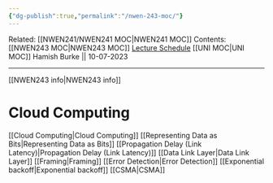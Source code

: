 ```yaml
---
{"dg-publish":true,"permalink":"/nwen-243-moc/"}
---
```


Related: [[NWEN241/NWEN241 MOC\|NWEN241 MOC]]
Contents: [[NWEN243 MOC\|NWEN243 MOC]]
[Lecture Schedule](https://ecs.wgtn.ac.nz/Courses/NWEN243_2023T2/LectureSchedule)
[[UNI MOC\|UNI MOC]]
Hamish Burke || 10-07-2023
***

[[NWEN243 info\|NWEN243 info]]

# Cloud Computing

[[Cloud Computing\|Cloud Computing]]
[[Representing Data as Bits\|Representing Data as Bits]]
[[Propagation Delay (Link Latency)\|Propagation Delay (Link Latency)]]
[[Data Link Layer\|Data Link Layer]]
	[[Framing\|Framing]]
	[[Error Detection\|Error Detection]]
[[Exponential backoff\|Exponential backoff]]
[[CSMA\|CSMA]]